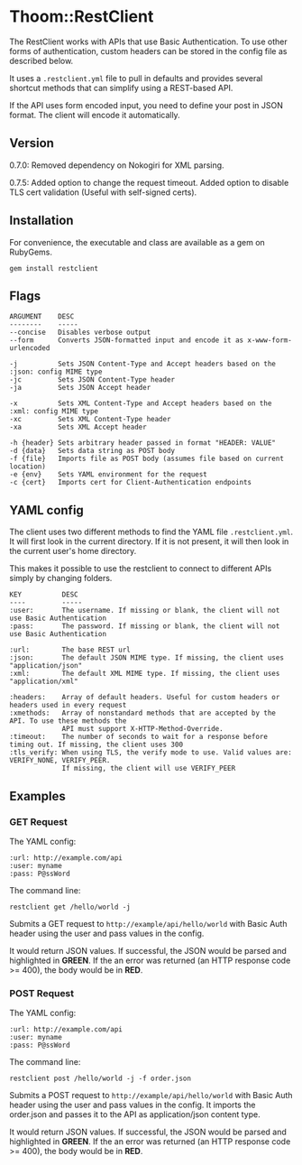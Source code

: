 Thoom::RestClient
=================

The RestClient works with APIs that use Basic Authentication. To use other forms of
authentication, custom headers can be stored in the config file as described below.

It uses a `.restclient.yml` file to pull in defaults and provides several shortcut methods
that can simplify using a REST-based API.

If the API uses form encoded input, you need to define your post in JSON format. The client
will encode it automatically.

Version
-------

0.7.0: Removed dependency on Nokogiri for XML parsing.

0.7.5: Added option to change the request timeout. Added option to disable TLS cert validation (Useful with self-signed certs).

Installation
------------

For convenience, the executable and class are available as a gem on RubyGems.

    gem install restclient

Flags
-----

	ARGUMENT    DESC
	--------    -----
	--concise   Disables verbose output
	--form      Converts JSON-formatted input and encode it as x-www-form-urlencoded

	-j          Sets JSON Content-Type and Accept headers based on the :json: config MIME type
	-jc         Sets JSON Content-Type header
	-ja         Sets JSON Accept header

	-x          Sets XML Content-Type and Accept headers based on the :xml: config MIME type
	-xc         Sets XML Content-Type header
	-xa         Sets XML Accept header

	-h {header} Sets arbitrary header passed in format "HEADER: VALUE"
	-d {data}   Sets data string as POST body
	-f {file}   Imports file as POST body (assumes file based on current location)
	-e {env}    Sets YAML environment for the request
	-c {cert}   Imports cert for Client-Authentication endpoints

YAML config
-----------

The client uses two different methods to find the YAML file `.restclient.yml`. It will
first look in the current directory. If it is not present, it will then look in the current user's
home directory.

This makes it possible to use the restclient to connect to different APIs simply by changing
folders.

	KEY          DESC
	----         -----
	:user:       The username. If missing or blank, the client will not use Basic Authentication
	:pass:       The password. If missing or blank, the client will not use Basic Authentication

	:url:        The base REST url
	:json:       The default JSON MIME type. If missing, the client uses "application/json"
	:xml:        The default XML MIME type. If missing, the client uses "application/xml"

	:headers:    Array of default headers. Useful for custom headers or headers used in every request
	:xmethods:   Array of nonstandard methods that are accepted by the API. To use these methods the
				 API must support X-HTTP-Method-Override.
    :timeout:    The number of seconds to wait for a response before timing out. If missing, the client uses 300
    :tls_verify: When using TLS, the verify mode to use. Valid values are: VERIFY_NONE, VERIFY_PEER.
                 If missing, the client will use VERIFY_PEER

Examples
--------

### GET Request

The YAML config:

	:url: http://example.com/api
	:user: myname
	:pass: P@ssWord

The command line:

	restclient get /hello/world -j

Submits a GET request to `http://example/api/hello/world` with Basic Auth header using the
user and pass values in the config.

It would return JSON values. If successful, the JSON would be parsed and highlighted in __GREEN__. If
the an error was returned (an HTTP response code >= 400), the body would be in __RED__.

### POST Request

The YAML config:

	:url: http://example.com/api
	:user: myname
	:pass: P@ssWord

The command line:

	restclient post /hello/world -j -f order.json

Submits a POST request to `http://example/api/hello/world` with Basic Auth header using the
user and pass values in the config. It imports the order.json and passes it to the API as application/json
content type.

It would return JSON values. If successful, the JSON would be parsed and highlighted in __GREEN__. If
the an error was returned (an HTTP response code >= 400), the body would be in __RED__.
